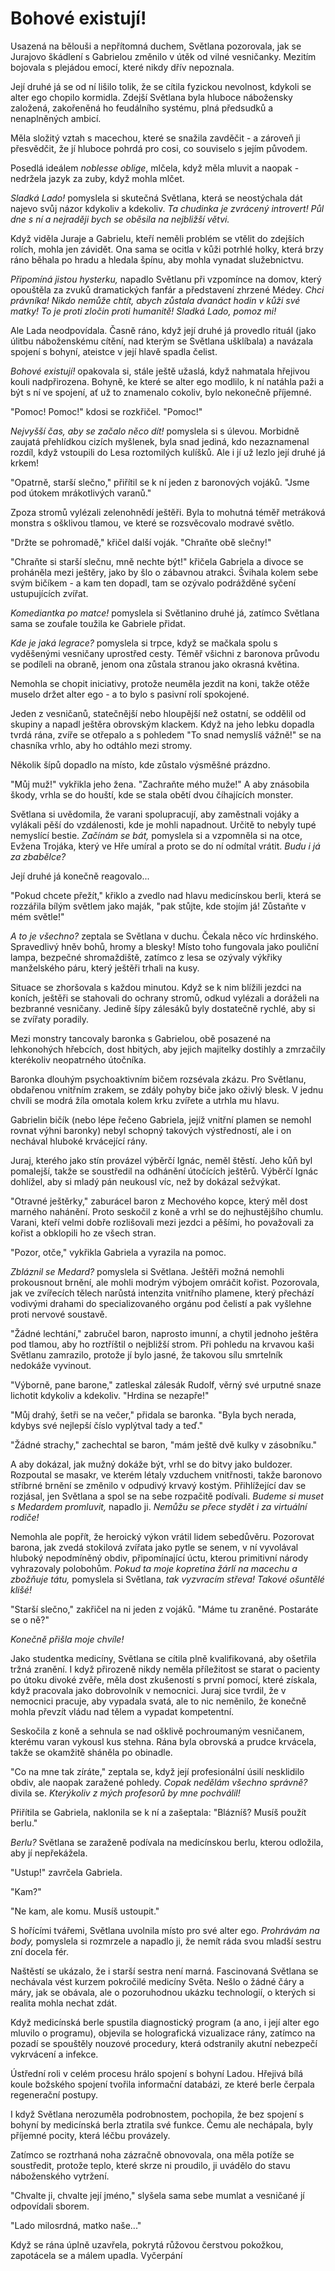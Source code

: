 # Bohové existují!

Usazená na bělouši a nepřítomná duchem, Světlana pozorovala, jak se Jurajovo škádlení s Gabrielou změnilo v útěk od vilné vesničanky. Mezitím bojovala s plejádou emocí, které nikdy dřív nepoznala.

Její druhé já se od ní lišilo tolik, že se cítila fyzickou nevolnost, kdykoli se alter ego chopilo kormidla. Zdejší Světlana byla hluboce nábožensky založená, zakořeněná ho feudálního systému, plná předsudků a nenaplněných ambicí.

Měla složitý vztah s macechou, které se snažila zavděčit - a zároveň ji přesvědčit, že jí hluboce pohrdá pro cosi, co souviselo s jejím původem.

Posedlá ideálem *noblesse oblige*, mlčela, když měla mluvit a naopak - nedržela jazyk za zuby, když mohla mlčet.

*Sladká Lado!* pomyslela si skutečná Světlana, která se neostýchala dát najevo svůj názor kdykoliv a kdekoliv. *Ta chudinka je zvrácený introvert! Půl dne s ní a nejraději bych se oběsila na nejbližší větvi.*

Když viděla Juraje a Gabrielu, kteří neměli problém se vtělit do zdejších rolích, mohla jen závidět. Ona sama se ocitla v kůži potrhlé holky, která brzy ráno běhala po hradu a hledala špínu, aby mohla vynadat služebnictvu.

*Připomíná jistou hysterku,* napadlo Světlanu při vzpomínce na domov, který opouštěla za zvuků dramatických fanfár a představení zhrzené Médey. *Chci právníka! Nikdo nemůže chtít, abych zůstala dvanáct hodin v kůži své matky! To je proti zločin proti humanitě! Sladká Lado, pomoz mi!*

Ale Lada neodpovídala. Časně ráno, když její druhé já provedlo rituál (jako úlitbu náboženskému cítění, nad kterým se Světlana ušklíbala) a navázala spojení s bohyní, ateistce v její hlavě spadla čelist.

*Bohové existují!* opakovala si, stále ještě užaslá, když nahmatala hřejivou kouli nadpřirozena. Bohyně, ke které se alter ego modlilo, k ní natáhla paži a být s ní ve spojení, ať už to znamenalo cokoliv, bylo nekonečně příjemné.

"Pomoc! Pomoc!" kdosi se rozkřičel. "Pomoc!"

*Nejvyšší čas, aby se začalo něco dít!* pomyslela si s úlevou. Morbidně zaujatá přehlídkou cizích myšlenek, byla snad jediná, kdo nezaznamenal rozdíl, když vstoupili do Lesa roztomilých kulíšků. Ale i jí už lezlo její druhé já krkem!

"Opatrně, starší slečno," přiřítil se k ní jeden z baronových vojáků. "Jsme pod útokem mrákotlivých varanů."

Zpoza stromů vylézali zelenohnědí ještěři. Byla to mohutná téměř metráková monstra s ošklivou tlamou, ve které se rozsvěcovalo modravé světlo.

"Držte se pohromadě," křičel další voják. "Chraňte obě slečny!"

"Chraňte si starší slečnu, mně nechte být!" křičela Gabriela a divoce se proháněla mezi ještěry, jako by šlo o zábavnou atrakci. Švihala kolem sebe svým bičíkem - a kam ten dopadl, tam se ozývalo podrážděné syčení ustupujících zvířat.

*Komediantka po matce!* pomyslela si Světlanino druhé já, zatímco Světlana sama se zoufale toužila ke Gabriele přidat.

*Kde je jaká legrace?* pomyslela si trpce, když se mačkala spolu s vyděšenými vesničany uprostřed cesty. Téměř všichni z baronova průvodu se podíleli na obraně, jenom ona zůstala stranou jako okrasná květina.

Nemohla se chopit iniciativy, protože neuměla jezdit na koni, takže otěže muselo držet alter ego - a to bylo s pasivní rolí spokojené.

Jeden z vesničanů, statečnější nebo hloupější než ostatní, se oddělil od skupiny a napadl ještěra obrovským klackem. Když na jeho lebku dopadla tvrdá rána, zvíře se otřepalo a s pohledem "To snad nemyslíš vážně!" se na chasníka vrhlo, aby ho odtáhlo mezi stromy.

Několik šípů dopadlo na místo, kde zůstalo výsměšné prázdno.

"Můj muž!" vykřikla jeho žena. "Zachraňte mého muže!" A aby znásobila škody, vrhla se do houští, kde se stala obětí dvou číhajících monster.

Světlana si uvědomila, že varani spolupracují, aby zaměstnali vojáky a vylákali pěší do vzdálenosti, kde je mohli napadnout. Určitě to nebyly tupé nemyslící bestie. *Začínám se bát,* pomyslela si a vzpomněla si na otce, Evžena Trojáka, který ve Hře umíral a proto se do ní odmítal vrátit. *Budu i já za zbabělce?*

Její druhé já konečně reagovalo...

"Pokud chcete přežít," křiklo a zvedlo nad hlavu medicínskou berli, která se rozzářila bílým světlem jako maják, "pak stůjte, kde stojím já! Zůstaňte v mém světle!"

*A to je všechno?* zeptala se Světlana v duchu. Čekala něco víc hrdinského. Spravedlivý hněv bohů, hromy a blesky! Místo toho fungovala jako pouliční lampa, bezpečné shromaždiště, zatímco z lesa se ozývaly výkřiky manželského páru, který ještěři trhali na kusy.

Situace se zhoršovala s každou minutou. Když se k nim blížili jezdci na koních, ještěři se stahovali do ochrany stromů, odkud vylézali a doráželi na bezbranné vesničany. Jedině šípy zálesáků byly dostatečně rychlé, aby si se zvířaty poradily. 

Mezi monstry tancovaly baronka s Gabrielou, obě posazené na lehkonohých hřebcích, dost hbitých, aby jejich majitelky dostihly a zmrzačily kterékoliv neopatrného útočníka.

Baronka dlouhým psychoaktivním bičem rozsévala zkázu. Pro Světlanu, obdařenou vnitřním zrakem, se zdály pohyby biče jako oživlý blesk. V jednu chvíli se modrá žíla omotala kolem krku zvířete a utrhla mu hlavu.

Gabrielin bičík (nebo lépe řečeno Gabriela, jejíž vnitřní plamen se nemohl rovnat výhni baronky) nebyl schopný takových výstředností, ale i on nechával hluboké krvácející rány.

Juraj, kterého jako stín provázel výběrčí Ignác, neměl štěstí. Jeho kůň byl pomalejší, takže se soustředil na odhánění útočících ještěrů. Výběrčí Ignác dohlížel, aby si mladý pán neukousl víc, než by dokázal sežvýkat. 

"Otravné ještěrky," zaburácel baron z Mechového kopce, který měl dost marného nahánění. Proto seskočil z koně a vrhl se do nejhustějšího chumlu. Varani, kteří velmi dobře rozlišovali mezi jezdci a pěšími, ho považovali za kořist a obklopili ho ze všech stran.

"Pozor, otče," vykřikla Gabriela a vyrazila na pomoc.

*Zbláznil se Medard?* pomyslela si Světlana. Ještěři možná nemohli prokousnout brnění, ale mohli modrým výbojem omráčit kořist. Pozorovala, jak ve zvířecích tělech narůstá intenzita vnitřního plamene, který přechází vodivými drahami do specializovaného orgánu pod čelistí a pak vyšlehne proti nervové soustavě.

"Žádné lechtání," zabručel baron, naprosto imunní, a chytil jednoho ještěra pod tlamou, aby ho roztříštil o nejbližší strom. Při pohledu na krvavou kaši Světlanu zamrazilo, protože jí bylo jasné, že takovou sílu smrtelník nedokáže vyvinout.

"Výborně, pane barone," zatleskal zálesák Rudolf, věrný své urputné snaze lichotit kdykoliv a kdekoliv. "Hrdina se nezapře!"

"Můj drahý, šetři se na večer," přidala se baronka. "Byla bych nerada, kdybys své nejlepší číslo vyplýtval tady a teď."

"Žádné strachy," zachechtal se baron, "mám ještě dvě kulky v zásobníku."

A aby dokázal, jak mužný dokáže být, vrhl se do bitvy jako buldozer. Rozpoutal se masakr, ve kterém létaly vzduchem vnitřnosti, takže baronovo stříbrné brnění se změnilo v odpudivý krvavý kostým. Přihlížející dav se rozjásal, jen Světlana a spol se na sebe rozpačitě podívali. *Budeme si muset s Medardem promluvit,* napadlo ji. *Nemůžu se přece stydět i za virtuální rodiče!*

Nemohla ale popřít, že heroický výkon vrátil lidem sebedůvěru. Pozorovat barona, jak zvedá stokilová zvířata jako pytle se senem, v ní vyvolával hluboký nepodmíněný obdiv, připomínající úctu, kterou primitivní národy vyhrazovaly polobohům. *Pokud ta moje kopretina žárlí na macechu a zbožňuje tátu,* pomyslela si Světlana, *tak vyzvracím střeva! Takové ošuntělé klišé!*

"Starší slečno," zakřičel na ni jeden z vojáků. "Máme tu zraněné. Postaráte se o ně?"

*Konečně přišla moje chvíle!*

Jako studentka medicíny, Světlana se cítila plně kvalifikovaná, aby ošetřila tržná zranění. I když přirozeně nikdy neměla příležitost se starat o pacienty po útoku divoké zvěře, měla dost zkušeností s první pomocí, které získala, když pracovala jako dobrovolník v nemocnici. Juraj sice tvrdil, že v nemocnici pracuje, aby vypadala svatá, ale to nic neměnilo, že konečně mohla převzít vládu nad tělem a vypadat kompetentní.

Seskočila z koně a sehnula se nad ošklivě pochroumaným vesničanem, kterému varan vykousl kus stehna. Rána byla obrovská a prudce krvácela, takže se okamžitě  sháněla po obinadle.

"Co na mne tak zíráte," zeptala se, když její profesionální úsilí nesklidilo obdiv, ale naopak zaražené pohledy. *Copak nedělám všechno správně?* divila se. *Kterýkoliv z mých profesorů by mne pochválil!*

Přiřítila se Gabriela, naklonila se k ní a zašeptala: "Blázníš? Musíš použít berlu."

*Berlu?* Světlana se zaraženě podívala na medicínskou berlu, kterou odložila, aby jí nepřekážela.

"Ustup!" zavrčela Gabriela.

"Kam?"

"Ne kam, ale komu. Musíš ustoupit."

S hořícími tvářemi, Světlana uvolnila místo pro své alter ego. *Prohrávám na body,* pomyslela si rozmrzele a napadlo ji, že nemít ráda svou mladší sestru zní docela fér. 

Naštěstí se ukázalo, že i starší sestra není marná. Fascinovaná Světlana se nechávala vést kurzem pokročilé medicíny Světa. Nešlo o žádné čáry a máry, jak se obávala, ale o pozoruhodnou ukázku technologií, o kterých si realita mohla nechat zdát.

Když medicínská berle spustila diagnostický program (a ano, i její alter ego mluvilo o programu), objevila se holografická vizualizace rány, zatímco na pozadí se spouštěly nouzové procedury, která odstranily akutní nebezpečí vykrvácení a infekce.

Ústřední roli v celém procesu hrálo spojení s bohyní Ladou. Hřejivá bílá koule božského spojení tvořila informační databázi, ze které berle čerpala regenerační postupy.

I když Světlana nerozuměla podrobnostem, pochopila, že bez spojení s bohyní by medicínská berla ztratila své funkce. Čemu ale nechápala, byly příjemné pocity, která léčbu provázely.

Zatímco se roztrhaná noha zázračně obnovovala, ona měla potíže se soustředit, protože teplo, které skrze ni proudilo, ji uvádělo do stavu náboženského vytržení.

"Chvalte ji, chvalte její jméno," slyšela sama sebe mumlat a vesničané jí odpovídali sborem.

"Lado milosrdná, matko naše..."

Když se rána úplně uzavřela, pokrytá růžovou čerstvou pokožkou, zapotácela se a málem upadla. Vyčerpání 




